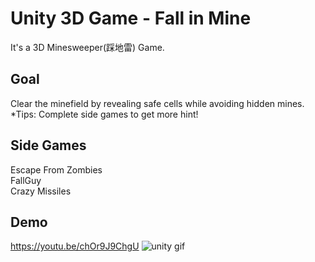 Unity 3D Game - Fall in Mine
====
It's a 3D Minesweeper(踩地雷) Game.

Goal
----
Clear the minefield by revealing safe cells while avoiding hidden mines.  
*Tips: Complete side games to get more hint!

Side Games
----
Escape From Zombies  
FallGuy  
Crazy Missiles  

Demo
----
https://youtu.be/chOr9J9ChgU
![unity gif](https://github.com/user-attachments/assets/30e2273b-8b93-49a7-8840-d75a3982def4)
